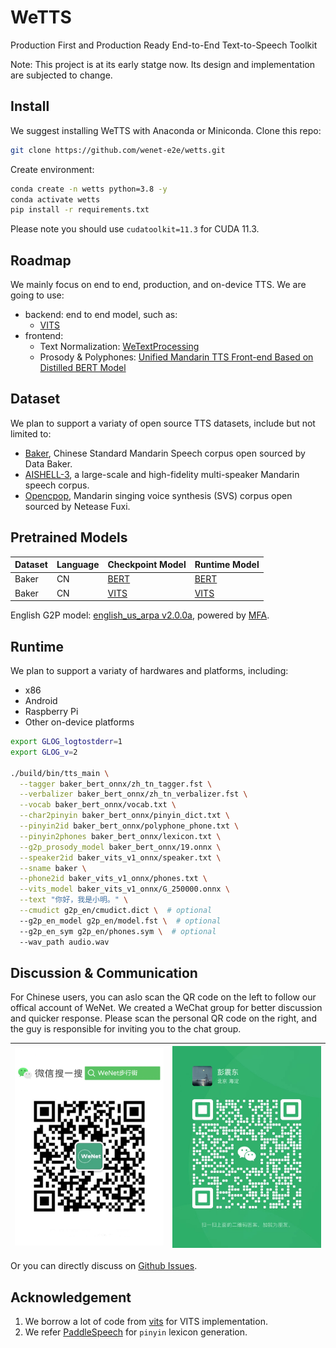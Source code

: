 # WeTTS

Production First and Production Ready End-to-End Text-to-Speech Toolkit

Note: This project is at its early statge now.
Its design and implementation are subjected to change.

## Install

We suggest installing WeTTS with Anaconda or Miniconda.
Clone this repo:
```sh
git clone https://github.com/wenet-e2e/wetts.git
```
Create environment:
```bash
conda create -n wetts python=3.8 -y
conda activate wetts
pip install -r requirements.txt
```

Please note you should use `cudatoolkit=11.3` for CUDA 11.3.


## Roadmap

We mainly focus on end to end, production, and on-device TTS. We are going to use:

* backend: end to end model, such as:
  * [VITS](https://arxiv.org/pdf/2106.06103.pdf)
* frontend:
  * Text Normalization: [WeTextProcessing](https://github.com/wenet-e2e/WeTextProcessing)
  * Prosody & Polyphones: [Unified Mandarin TTS Front-end Based on Distilled BERT Model](https://arxiv.org/pdf/2012.15404.pdf)

## Dataset

We plan to support a variaty of open source TTS datasets, include but not limited to:

* [Baker](https://www.data-baker.com/data/index/TNtts/), Chinese Standard Mandarin Speech corpus open sourced by Data Baker.
* [AISHELL-3](https://openslr.org/93/), a large-scale and high-fidelity multi-speaker Mandarin speech corpus.
* [Opencpop](https://wenet.org.cn/opencpop/), Mandarin singing voice synthesis (SVS) corpus open sourced by Netease Fuxi.

## Pretrained Models

| Dataset | Language | Checkpoint Model | Runtime Model |
| ------- | -------- | ---------------- | ------------- |
| Baker   | CN       | [BERT](https://wenet.org.cn/downloads?models=wetts&version=baker_bert_exp.tar.gz) | [BERT](https://wenet.org.cn/downloads?models=wetts&version=baker_bert_onnx.tar.gz) |
| Baker   | CN       | [VITS](https://wenet.org.cn/downloads?models=wetts&version=baker_vits_v1_exp.tar.gz) | [VITS](https://wenet.org.cn/downloads?models=wetts&version=baker_vits_v1_onnx.tar.gz) |

English G2P model: [english_us_arpa v2.0.0a](https://wenet.org.cn/downloads?models=wetts&version=g2p_en.tar.gz), powered by [MFA](https://github.com/MontrealCorpusTools/mfa-models/releases/tag/g2p-english_us_arpa-v2.0.0a).

## Runtime

We plan to support a variaty of hardwares and platforms, including:

* x86
* Android
* Raspberry Pi
* Other on-device platforms

``` bash
export GLOG_logtostderr=1
export GLOG_v=2

./build/bin/tts_main \
  --tagger baker_bert_onnx/zh_tn_tagger.fst \
  --verbalizer baker_bert_onnx/zh_tn_verbalizer.fst \
  --vocab baker_bert_onnx/vocab.txt \
  --char2pinyin baker_bert_onnx/pinyin_dict.txt \
  --pinyin2id baker_bert_onnx/polyphone_phone.txt \
  --pinyin2phones baker_bert_onnx/lexicon.txt \
  --g2p_prosody_model baker_bert_onnx/19.onnx \
  --speaker2id baker_vits_v1_onnx/speaker.txt \
  --sname baker \
  --phone2id baker_vits_v1_onnx/phones.txt \
  --vits_model baker_vits_v1_onnx/G_250000.onnx \
  --text "你好，我是小明。" \
  --cmudict g2p_en/cmudict.dict \  # optional
  --g2p_en_model g2p_en/model.fst \  # optional
  --g2p_en_sym g2p_en/phones.sym \  # optional
  --wav_path audio.wav
```

## Discussion & Communication

For Chinese users, you can aslo scan the QR code on the left to follow our offical account of WeNet.
We created a WeChat group for better discussion and quicker response.
Please scan the personal QR code on the right, and the guy is responsible for inviting you to the chat group.

| <img src="https://github.com/robin1001/qr/blob/master/wenet.jpeg" width="250px"> | <img src="https://github.com/pengzhendong/files/blob/master/images/wechat.png" width="250px"> |
| ---- | ---- |

Or you can directly discuss on [Github Issues](https://github.com/wenet-e2e/wetts/issues).

## Acknowledgement

1. We borrow a lot of code from [vits](https://github.com/jaywalnut310/vits) for VITS implementation.
2. We refer [PaddleSpeech](https://github.com/PaddlePaddle/PaddleSpeech) for `pinyin` lexicon generation.
